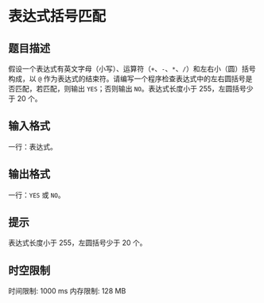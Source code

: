 # 表达式括号匹配

## 题目描述

假设一个表达式有英文字母（小写）、运算符（`+`、`-`、`*`、`/`）和左右小（圆）括号构成，以 `@` 作为表达式的结束符。请编写一个程序检查表达式中的左右圆括号是否匹配，若匹配，则输出 `YES`；否则输出 `NO`。表达式长度小于 $255$，左圆括号少于 $20$ 个。


## 输入格式

一行：表达式。


## 输出格式

一行：`YES` 或 `NO`。


## 提示

表达式长度小于 $255$，左圆括号少于 $20$ 个。


## 时空限制

时间限制: 1000 ms
内存限制: 128 MB

